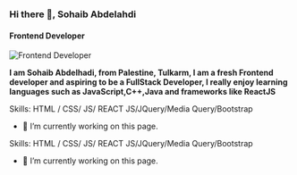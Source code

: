 ### Hi there 👋, Sohaib Abdelahdi 
#### Frontend Developer 
![Frontend Developer ](https://scontent.fjrs1-2.fna.fbcdn.net/v/t39.30808-6/277669106_10218563159065059_5519753886929883292_n.jpg?_nc_cat=109&ccb=1-5&_nc_sid=730e14&_nc_ohc=EkRHvAOxgU4AX94a9mT&_nc_ht=scontent.fjrs1-2.fna&oh=00_AT9eFFucx3EompGznWQh891SG3L6PdCYXNikot83bqoJMQ&oe=624FE4F7)

**I am Sohaib Abdelhadi, from Palestine, Tulkarm, I am a fresh Frontend developer and aspiring to be a FullStack Developer, I really enjoy learning languages such as JavaScript,C++,Java and frameworks like ReactJS**


Skills:  HTML / CSS/ JS/ REACT JS/JQuery/Media Query/Bootstrap

- 🔭 I’m currently working on this page. 











Skills:  HTML / CSS/ JS/ REACT JS/JQuery/Media Query/Bootstrap

- 🔭 I’m currently working on this page. 









<!--
**sohaibabdelhadi/sohaibabdelhadi** is a ✨ _special_ ✨ repository because its `README.md` (this file) appears on your GitHub profile.

Here are some ideas to get you started:

- 🔭 I’m currently working on ...
- 🌱 I’m currently learning ...
- 👯 I’m looking to collaborate on ...
- 🤔 I’m looking for help with ...
- 💬 Ask me about ...
- 📫 How to reach me: ...
- 😄 Pronouns: ...
- ⚡ Fun fact: ...
-->
